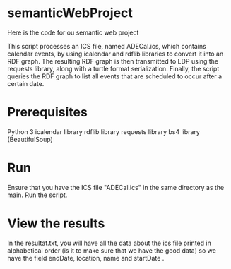# semanticWebProject
Here is the code for ou semantic web project

This script processes an ICS file, named ADECal.ics, which contains calendar events, by using icalendar and rdflib libraries to convert it into an RDF graph. The resulting RDF graph is then transmitted to LDP using the requests library, along with a turtle format serialization. Finally, the script queries the RDF graph to list all events that are scheduled to occur after a certain date.

# Prerequisites
Python 3
icalendar library
rdflib library
requests library
bs4 library (BeautifulSoup)

# Run
Ensure that you have the ICS file "ADECal.ics" in the same directory as the main.
Run the script.

# View the results
In the resultat.txt, you will have all the data about the ics file printed in alphabetical order (is it to make sure that we have the good data) so we have the field endDate, location, name and startDate .
